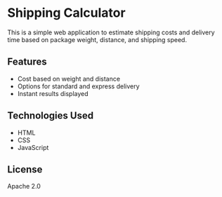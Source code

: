 # Shipping Calculator

This is a simple web application to estimate shipping costs and delivery time based on package weight, distance, and shipping speed.

## Features

- Cost based on weight and distance
- Options for standard and express delivery
- Instant results displayed

## Technologies Used

- HTML
- CSS
- JavaScript

## License

Apache 2.0
